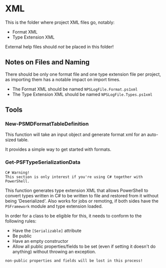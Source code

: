 # XML

This is the folder where project XML files go, notably:

 - Format XML
 - Type Extension XML

External help files should _not_ be placed in this folder!

## Notes on Files and Naming

There should be only one format file and one type extension file per project, as importing them has a notable impact on import times.

 - The Format XML should be named `NPSLogFile.Format.ps1xml`
 - The Type Extension XML should be named `NPSLogFile.Types.ps1xml`

## Tools

### New-PSMDFormatTableDefinition

This function will take an input object and generate format xml for an auto-sized table.

It provides a simple way to get started with formats.

### Get-PSFTypeSerializationData

```
C# Warning!
This section is only interest if you're using C# together with PowerShell.
```

This function generates type extension XML that allows PowerShell to convert types written in C# to be written to file and restored from it without being 'Deserialized'. Also works for jobs or remoting, if both sides have the `PSFramework` module and type extension loaded.

In order for a class to be eligible for this, it needs to conform to the following rules:

 - Have the `[Serializable]` attribute
 - Be public
 - Have an empty constructor
 - Allow all public properties/fields to be set (even if setting it doesn't do anything) without throwing an exception.

```
non-public properties and fields will be lost in this process!
```